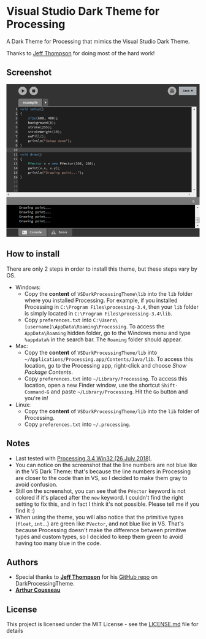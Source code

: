 # Visual Studio Dark Theme for Processing

A Dark Theme for Processing that mimics the Visual Studio Dark Theme.

Thanks to [Jeff Thompson](#authors) for doing most of the hard work!

## Screenshot

![Example](Screenshots/Example_1.PNG)

## How to install

There are only 2 steps in order to install this theme, but these steps vary by OS.

* Windows: 
    - Copy the **content** of `VSDarkProcessingTheme\lib` into the `lib` folder where you installed Processing.
  For example, if you installed Processing in `C:\Program Files\processing-3.4`, then your `lib` folder is simply located in `C:\Program Files\processing-3.4\lib`.
    - Copy `preferences.txt` into `C:\Users\[username]\AppData\Roaming\Processing`.
        To access the `AppData\Roaming` hidden folder, go to the Windows menu and type `%appdata%` in the search bar.
        The `Roaming` folder should appear. 
* Mac:
    - Copy the **content** of `VSDarkProcessingTheme/lib` into `~/Applications/Processing.app/Contents/Java/lib`.
        To access this location, go to the Processing app, right-click and choose *Show Package Contents*.
    - Copy `preferences.txt` into `~/Library/Processing`.
        To access this location, open a new Finder window, use the shortcut `Shift-Command-G` and paste `~/Library/Processing`. Hit the `Go` button and you're in!
* Linux:
    - Copy the **content** of `VSDarkProcessingTheme/lib` into the `lib` folder of Processing.
    - Copy `preferences.txt` into `~/.processing`.

## Notes

* Last tested with [Processing 3.4 Win32 (26 July 2018)](http://download.processing.org/processing-3.4-windows32.zip).
* You can notice on the screenshot that the line numbers are not blue like in the VS Dark Theme: that's because the line numbers in Processing are closer to the code than in VS, so I decided to make them gray to avoid confusion.
* Still on the screenshot, you can see that the `PVector` keyword is not colored if it's placed after the `new` keyword. I couldn't find the right setting to fix this, and in fact I think it's not possible. Please tell me if you find it :)
* When using the theme, you will also notice that the primitive types (`float`, `int`...) are green like `PVector`, and not blue like in VS. That's because Processing doesn't make the difference between primitive types and custom types, so I decided to keep them green to avoid having too many blue in the code.

## Authors

* Special thanks to **[Jeff Thompson](https://jeffreythompson.org)** for his [GitHub repo](https://github.com/jeffThompson/DarkProcessingTheme_3.0) on DarkProcessingTheme.
* **[Arthur Cousseau](https://www.linkedin.com/in/arthurcousseau)**

## License

This project is licensed under the MIT License - see the [LICENSE.md](LICENSE.md) file for details
